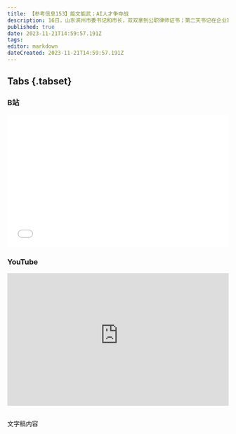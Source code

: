 ```yaml
---
title: 【参考信息153】能文能武；AI人才争夺战
description: 16日，山东滨州市委书记和市长，双双拿到公职律师证书；第二天书记在企业家运动会上一口气做了13个引体向上，端的是能文能武。公职律师具有律师和公职人员双重身份，有利于避开、抵抗一些不必要的干扰，但反过来可能影响独立性和专业性。得人工智能者得天下，AI竞赛带动AI人才待遇水涨船高，猎头也忙碌起来。OpenAI的薪酬水平超过苹果、微软和谷歌，甚至向谷歌员工开出500万到1000万美元的年薪挖人，但是创始人奥特曼遭遇政变。最近生物领域新闻也很火。
published: true
date: 2023-11-21T14:59:57.191Z
tags: 
editor: markdown
dateCreated: 2023-11-21T14:59:57.191Z
---
```


## Tabs {.tabset}
### B站
<div style="position: relative; padding: 30% 45%;">
<iframe style="position: absolute; width: 100%; height: 100%; left: 0; top: 0;" src="//player.bilibili.com/player.html?&bvid=BV1Fw411P739&page=1&as_wide=1&high_quality=1&danmaku=1&autoplay=0" scrolling="no" border="0" frameborder="no" framespacing="0" allowfullscreen="true"></iframe>
</div>

### YouTube
<div style="position: relative; padding: 30% 45%;">
<iframe style="position: absolute; top: 0; left: 0; width: 100%; height: 100%;" src="https://www.youtube-nocookie.com/embed/YouTubeVID" title="YouTube video player" frameborder="0" allow="accelerometer; autoplay; clipboard-write; encrypted-media; gyroscope; picture-in-picture" allowfullscreen></iframe>
</div>

## 

文字稿内容
